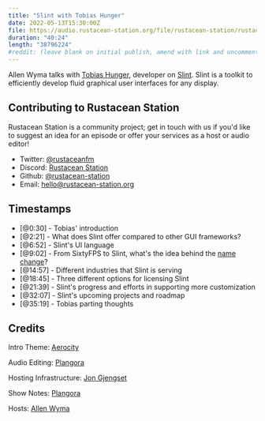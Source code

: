 ```yaml
---
title: "Slint with Tobias Hunger"
date: 2022-05-13T15:30:00Z
file: https://audio.rustacean-station.org/file/rustacean-station/rustacean-station-e068-tobias-hunger.mp3
duration: "40:24"
length: "38796224"
#reddit: (leave blank on initial publish, amend with link and uncomment this line after Reddit thread has been posted)
---
```

Allen Wyma talks with [Tobias Hunger](https://twitter.com/t_hunger), developer on [Slint](https://slint-ui.com/). Slint is a toolkit to efficiently develop fluid graphical user interfaces for any display.

## Contributing to Rustacean Station

Rustacean Station is a community project; get in touch with us if you'd like to suggest an idea for an episode or offer your services as a host or audio editor!

- Twitter: [@rustaceanfm](https://twitter.com/rustaceanfm)
- Discord: [Rustacean Station](https://discord.gg/cHc3Gyc)
- Github: [@rustacean-station](https://github.com/rustacean-station/)
- Email: [hello@rustacean-station.org](mailto:hello@rustacean-station.org)

## Timestamps 
- [@0:30] - Tobias' introduction
- [@2:21] - What does Slint offer compared to other GUI frameworks?
- [@6:52] - Slint's UI language
- [@9:02] - From SixtyFPS to Slint, what's the idea behind the [name change](https://slint-ui.com/blog/sixtyfps-becomes-slint.html)?
- [@14:57] - Different industries that Slint is serving
- [@18:45] - Three different options for licensing Slint
- [@21:39] - Slint's progress and efforts in supporting more customization
- [@32:07] - Slint's upcoming projects and roadmap
- [@35:19] - Tobias parting thoughts

## Credits
Intro Theme: [Aerocity](https://twitter.com/AerocityMusic)

Audio Editing: [Plangora](https://twitter.com/plangora)

Hosting Infrastructure: [Jon Gjengset](https://twitter.com/jonhoo/)

Show Notes: [Plangora](https://twitter.com/plangora)

Hosts: [Allen Wyma](https://twitter.com/allenwyma)
